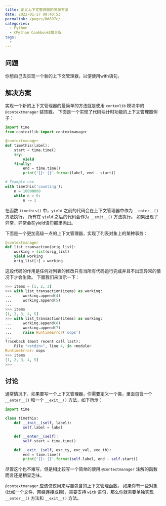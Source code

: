 ```yaml
---
title: 定义上下文管理器的简单方法
date: 2022-01-17 09:40:53
permalink: /pages/0d897c/
categories:
  - Python
  - 《Python Cookbook》第三版
tags:
  - 
---
```


## 问题

你想自己去实现一个新的上下文管理器，以便使用with语句。

## 解决方案

实现一个新的上下文管理器的最简单的方法就是使用 `contexlib` 模块中的 `@contextmanager` 装饰器。 下面是一个实现了代码块计时功能的上下文管理器例子：

```python
import time
from contextlib import contextmanager

@contextmanager
def timethis(label):
    start = time.time()
    try:
        yield
    finally:
        end = time.time()
        print('{}: {}'.format(label, end - start))

# Example use
with timethis('counting'):
    n = 10000000
    while n > 0:
        n -= 1
```

在函数 `timethis()` 中，`yield` 之前的代码会在上下文管理器中作为 `__enter__()` 方法执行， 所有在 `yield` 之后的代码会作为 `__exit__()` 方法执行。 如果出现了异常，异常会在yield语句那里抛出。

下面是一个更加高级一点的上下文管理器，实现了列表对象上的某种事务：

```python
@contextmanager
def list_transaction(orig_list):
    working = list(orig_list)
    yield working
    orig_list[:] = working
```

这段代码的作用是任何对列表的修改只有当所有代码运行完成并且不出现异常的情况下才会生效。 下面我们来演示一下：

```python
>>> items = [1, 2, 3]
>>> with list_transaction(items) as working:
...     working.append(4)
...     working.append(5)
...
>>> items
[1, 2, 3, 4, 5]
>>> with list_transaction(items) as working:
...     working.append(6)
...     working.append(7)
...     raise RuntimeError('oops')
...
Traceback (most recent call last):
    File "<stdin>", line 4, in <module>
RuntimeError: oops
>>> items
[1, 2, 3, 4, 5]
>>>
```

## 讨论

通常情况下，如果要写一个上下文管理器，你需要定义一个类，里面包含一个 `__enter__()` 和一个 `__exit__()` 方法，如下所示：

```python
import time

class timethis:
    def __init__(self, label):
        self.label = label

    def __enter__(self):
        self.start = time.time()

    def __exit__(self, exc_ty, exc_val, exc_tb):
        end = time.time()
        print('{}: {}'.format(self.label, end - self.start))
```

尽管这个也不难写，但是相比较写一个简单的使用 `@contextmanager` 注解的函数而言还是稍显乏味。

`@contextmanager` 应该仅仅用来写自包含的上下文管理函数。 如果你有一些对象(比如一个文件、网络连接或锁)，需要支持 `with` 语句，那么你就需要单独实现 `__enter__()` 方法和 `__exit__()` 方法。